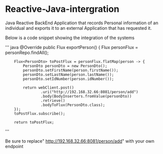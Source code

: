# Reactive-Java-intergration

Java Reactive BackEnd Application that records Personal information of an individual and exports it to an external Application that has requested it.

Below is a code snippet showing the integration of the systems 

''' java
 @Override
    public Flux<PersonDto> exportPerson() {
        Flux<Person> personFlux = personRepo.findAll();

        Flux<PersonDto> toPostFlux = personFlux.flatMap(person -> {
            PersonDto personDto = new PersonDto();
            personDto.setFirstName(person.firstName());
            personDto.setLastName(person.lastName());
            personDto.setIdNumber(person.idNumber());

            return webClient.post()
                    .uri("http://192.168.32.66:8081/person/add")
                    .body(BodyInserters.fromValue(personDto))
                    .retrieve()
                    .bodyToFlux(PersonDto.class);
        });
        toPostFlux.subscribe();

        return toPostFlux;
'''

 Be sure to replace"  http://192.168.32.66:8081/person/add"  with your own endpoint
